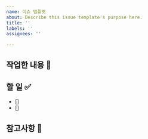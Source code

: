 ```yaml
---
name: 이슈 템플릿
about: Describe this issue template's purpose here.
title: ''
labels: ''
assignees: ''

---
```


## 작업한 내용 💭

## 할 일 ✅
- []
- []

## 참고사항 🔎
